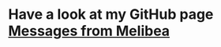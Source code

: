
# Have a look at my GitHub page [Messages from Melibea](https://melibea.github.io/Messages-from-Melibea/)
